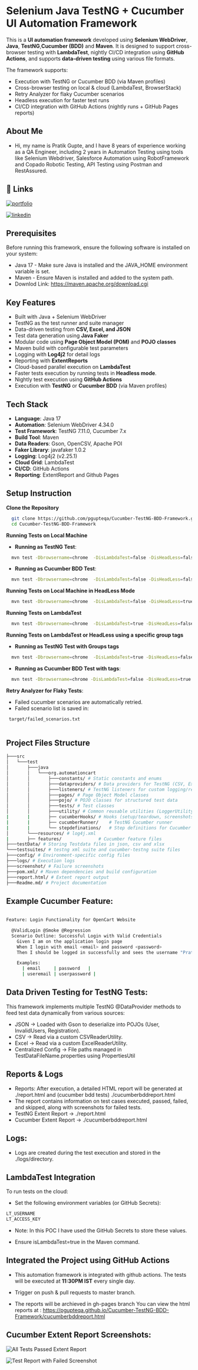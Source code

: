 
# Selenium Java TestNG + Cucumber UI Automation Framework

This is a **UI automation framework** developed using **Selenium WebDriver**, **Java**, **TestNG**,**Cucumber (BDD)** and **Maven**.
It is designed to support cross-browser testing with **LambdaTest**, nightly CI/CD integration using **GitHub Actions**, and supports **data-driven testing** using various file formats.

The framework supports:
- Execution with TestNG or Cucumber BDD (via Maven profiles)
- Cross-browser testing on local & cloud (LambdaTest, BrowserStack)
- Retry Analyzer for flaky Cucumber scenarios
- Headless execution for faster test runs
- CI/CD integration with GitHub Actions (nightly runs + GitHub Pages reports)

## About Me

- Hi, my name is Pratik Gupte, and I have 8 years of experience working as a QA Engineer, including 2 years in Automation Testing using tools like Selenium Webdriver, Salesforce Automation using RobotFramework and Copado Robotic Testing, API Testing using Postman and RestAssured.


## 🔗 Links
[![portfolio](https://img.shields.io/badge/my_portfolio-000?style=for-the-badge&logo=ko-fi&logoColor=white)](https://github.com/pgupteqa/)

[![linkedin](https://img.shields.io/badge/linkedin-0A66C2?style=for-the-badge&logo=linkedin&logoColor=white)](https://www.linkedin.com/in/pratik-gupte-19145156/)



## Prerequisites

Before running this framework, ensure the following software is installed on your system:
- Java 17 - Make sure Java is installed and the JAVA_HOME environment variable is set.
- Maven - Ensure Maven is installed and added to the system path.
- Downlod Link: https://maven.apache.org/download.cgi

## Key Features

- Built with Java + Selenium WebDriver
- TestNG as the test runner and suite manager
- Data-driven testing from **CSV, Excel, and JSON**
- Test data generation using **Java Faker**
- Modular code using **Page Object Model (POM)** and **POJO classes**
- Maven build with configurable test parameters
- Logging with **Log4j2** for detail logs
- Reporting with **ExtentReports**
- Cloud-based parallel execution on **LambdaTest**
- Faster tests execution by running tests in **Headless mode**.
- Nightly test execution using **GitHub Actions**
- Execution with **TestNG** or **Cucumber BDD** (via Maven profiles)

## Tech Stack

- **Language**: Java 17
- **Automation**: Selenium WebDriver 4.34.0
- **Test Framework**: TestNG 7.11.0, Cucumber 7.x
- **Build Tool**: Maven
- **Data Readers**: Gson, OpenCSV, Apache POI
- **Faker Library**: javafaker 1.0.2
- **Logging**: Log4j2 (v2.25.1)
- **Cloud Grid**: LambdaTest
- **CI/CD**: GitHub Actions
- **Reporting**: ExtentReport and Github Pages

## Setup Instruction

**Clone the Repository**

```bash
  git clone https://github.com/pgupteqa/Cucumber-TestNG-BDD-Framework.git
  cd Cucumber-TestNG-BDD-Framework

```
**Running Tests on Local Machine**

- **Running as TestNG Test**:

```bash
  mvn test -Dbrowsername=chrome  -DisLambdaTest=false -DisHeadLess=false -Denvname=QA -Dsuitexmlfile=testsuites/RegressionTests.xml -P TestNGTests 

```

- **Running as Cucumber BDD Test**:

```bash
  mvn test -Dbrowsername=chrome  -DisLambdaTest=false -DisHeadLess=false -Denvname=QA -P CucumberTests

```
**Running Tests on Local Machine in HeadLess Mode**

```bash
  mvn test -Dbrowsername=chrome  -DisLambdaTest=false -DisHeadLess=true -Denvname=QA -Dsuitexmlfile=testsuites/RegressionTests.xml -P TestNGTests 

```
**Running Tests on LambdaTest**

```bash
  mvn test -Dbrowsername=chrome  -DisLambdaTest=true -DisHeadLess=false -Denvname=QA -Dsuitexmlfile=testsuites/RegressionTests.xml -P TestNGTests 

```

**Running Tests on LambdaTest or HeadLess using a specific group tags**

- **Running as TestNG Test with Groups tags**

```bash
  mvn test -Dbrowsername=chrome  -DisLambdaTest=true -DisHeadLess=false -Denvname=QA -Dsuitexmlfile=testsuites/RegressionTests.xml -P TestNGTests -Dgroups=regression

```

- **Running as Cucumber BDD Test with tags**:

```bash
  mvn test -Dbrowsername=chrome -DisLambdaTest=false -DisHeadLess=true -Denvname=QA -P CucumberTests -Dcucumber.filter.tags=@Regression

```

**Retry Analyzer for Flaky Tests**:
- Failed cucumber scenarios are automatically retried.
- Failed scenario list is saved in:
```bash
 target/failed_scenarios.txt
 
```


## Project Files Structure



```bash
├───src
│   └───test
│       ├───java
│       │   └───org.automationcart
│       │       ├───constants/ # Static constants and enums
│       │       ├───dataproviders/ # Data providers for TestNG (CSV, Excel, JSON)
│       │       ├───listeners/ # TestNG listeners for custom logging/reporting
│       │       ├───pages/ # Page Object Model classes
│       │       ├───pojo/ # POJO classes for structured test data
│       │       ├───tests/ # Test classes
│       │       ├───utility/ # Common reusable utilities (LoggerUtility, BrowserUtility, LambdaTestUtility, etc)
|       |       ├── cucumberHooks/ # Hooks (setup/teardown, screenshots)
|       |       ├── cucumberRunner/    # TestNG Cucumber runner
|       |       └── stepdefinations/   # Step definitions for Cucumber
│       └───resources/ # log4j.xml
|       ├── features/              # Cucumber feature files
├───testData/ # Storing Testdata files in json, csv and xlsx
└───testsuites/ # testng xml suite and cucumber-testng suite files
├───config/ # Environment-specific config files
├───logs/ # Execution logs
├───screenshot/ # Failure screenshots
├───pom.xml/ # Maven dependencies and build configuration
├───report.html/ # Extent report output
├───Readme.md/ # Project documentation
```


## Example Cucumber Feature:

```bash

Feature: Login Functionality for OpenCart Website

  @ValidLogin @Smoke @Regression
  Scenario Outline: Successful Login with Valid Credentials
    Given I am on the application login page
    When I login with email <email> and password <password>
    Then I should be logged in successfully and sees the username "Prateek Guptey"

    Examples:
      | email     | password   |
      | useremail | userpassword |


```
## Data Driven Testing for TestNG Tests:

This framework implements multiple TestNG @DataProvider methods to feed test data dynamically from various sources:

- JSON → Loaded with Gson to deserialize into POJOs (User, InvalidUsers, Registration).
- CSV → Read via a custom CSVReaderUtility.
- Excel → Read via a custom ExcelReaderUtility.
- Centralized Config → File paths managed in TestDataFileName.properties using PropertiesUtil




## Reports & Logs

- Reports: After execution, a detailed HTML report will be generated at ./report.html and (cucumber bdd tests) ./cucumberbddreport.html
- The report contains information on test cases executed, passed, failed, and skipped, along with screenshots for failed tests.
- TestNG Extent Report -> ./report.html
- Cucumber Extent Report -> ./cucumberbddreport.html

## Logs:
- Logs are created during the test execution and stored in the ./logs/directory.

## LambdaTest Integration

To run tests on the cloud:
- Set the following environment variables (or GitHub Secrets):

```bash
LT_USERNAME
LT_ACCESS_KEY

```

- Note: In this POC I have used the GitHub Secrets to store these values.

- Ensure isLambdaTest=true in the Maven command.


## Integrated the Project using GitHub Actions

- This automation framework is integrated with github actions. The tests will be executed at **11:30PM IST** every single day.

- Trigger on push & pull requests to master branch.

- The reports will be archieved in gh-pages branch You can view the html reports at :
  https://pgupteqa.github.io/Cucumber-TestNG-BDD-Framework/cucumberbddreport.html

## Cucumber Extent Report Screenshots:

![All Tests Passed Extent Report](https://github.com/pgupteqa/Cucumber-TestNG-BDD-Framework/blob/master/extent-report-bdd-image2.png)

![Test Report with Failed Screenshot](https://github.com/pgupteqa/Cucumber-TestNG-BDD-Framework/blob/master/extent-report-bdd-image.png)

